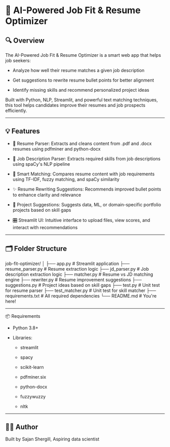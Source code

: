 # 🧠 AI-Powered Job Fit & Resume Optimizer


## 🔍 Overview
The AI-Powered Job Fit & Resume Optimizer is a smart web app that helps job seekers:

- Analyze how well their resume matches a given job description

- Get suggestions to rewrite resume bullet points for better alignment

- Identify missing skills and recommend personalized project ideas

Built with Python, NLP, Streamlit, and powerful text matching techniques, this tool helps candidates improve their resumes and job prospects efficiently.

---

## 💡 Features
- 📄 Resume Parser: Extracts and cleans content from .pdf and .docx resumes using pdfminer and python-docx

- 📝 Job Description Parser: Extracts required skills from job descriptions using spaCy's NLP pipeline

- 🤖 Smart Matching: Compares resume content with job requirements using TF-IDF, fuzzy matching, and spaCy similarity

- ✨ Resume Rewriting Suggestions: Recommends improved bullet points to enhance clarity and relevance

- 🧩 Project Suggestions: Suggests data, ML, or domain-specific portfolio projects based on skill gaps

- 🎛️ Streamlit UI: Intuitive interface to upload files, view scores, and interact with recommendations

---


## 🗂️ Folder Structure
job-fit-optimizer/
│
├── app.py                     # Streamlit application
├── resume_parser.py           # Resume extraction logic
├── jd_parser.py               # Job description extraction logic
├── matcher.py                 # Resume vs JD matching engine
├── rewriter.py                # Resume improvement suggestions
├── suggestions.py             # Project ideas based on skill gaps
├── test.py                    # Unit test for resume parser
├── test_matcher.py            # Unit test for skill matcher
├── requirements.txt           # All required dependencies
└── README.md                  # You're here!

---

📦 Requirements
- Python 3.8+

- Libraries:

  - streamlit

  - spacy

  - scikit-learn

  - pdfminer.six

  - python-docx

  - fuzzywuzzy

  - nltk
 
---

## 👨‍💻 Author
Built by Sajan Shergill,
Aspiring data scientist
